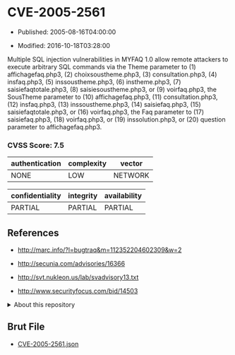 # CVE-2005-2561

- Published: 2005-08-16T04:00:00

- Modified: 2016-10-18T03:28:00

Multiple SQL injection vulnerabilities in MYFAQ 1.0 allow remote attackers to execute arbitrary SQL commands via the Theme parameter to (1) affichagefaq.php3, (2) choixsoustheme.php3, (3) consultation.php3, (4) insfaq.php3, (5) inssoustheme.php3, (6) instheme.php3, (7) saisiefaqtotale.php3, (8) saisiesoustheme.php3, or (9) voirfaq.php3, the SousTheme parameter to (10) affichagefaq.php3, (11) consultation.php3, (12) insfaq.php3, (13) inssoustheme.php3, (14) saisiefaq.php3, (15) saisiefaqtotale.php3, or (16) voirfaq.php3, the Faq parameter to (17) saisiefaq.php3, (18) voirfaq.php3, or (19) inssolution.php3, or (20) question parameter to affichagefaq.php3.

### CVSS Score: **7.5**

| authentication | complexity | vector |
| --- | --- | --- |
| NONE | LOW | NETWORK |

| confidentiality | integrity | availability |
| --- | --- | --- |
| PARTIAL | PARTIAL | PARTIAL |

## References

* http://marc.info/?l=bugtraq&m=112352204602309&w=2

* http://secunia.com/advisories/16366

* http://svt.nukleon.us/lab/svadvisory13.txt

* http://www.securityfocus.com/bid/14503

<details>
<summary>About this repository</summary> 

  This repository is part of the project [Live Hack CVE](https://github.com/Live-Hack-CVE). Main website can be found [www.live-hack.org](https://www.live-hack.org) 
  
  Made by [Sn0wAlice](https://github.com/Sn0wAlice) for the people that care about security and need to have a feed of the latest CVEs. Hope you enjoy it, don't forget to star the repo and follow me on [Twitter](https://twitter.com/Sn0wAlice) and [Github](https://github.com/Sn0wAlice). And that is my [personnal website](https://www.alice-snow.me/)

  - [Home Page](https://github.com/Live-Hack-CVE)
  - [Framework](https://github.com/Live-Hack-CVE/cve-framework)
  - [CVE database](https://github.com/Live-Hack-CVE/full_database)
  - [Changelog](https://github.com/Live-Hack-CVE/Changelog)
</details>

## Brut File

* [CVE-2005-2561.json](https://raw.githubusercontent.com/Live-Hack-CVE/full_database/main/cves/2005/CVE-2005-2561.json)

